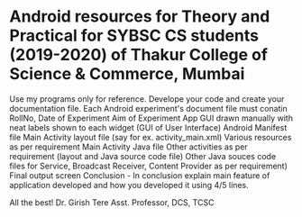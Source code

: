 # Android resources for Theory and Practical for SYBSC CS students (2019-2020) of Thakur College of Science & Commerce, Mumbai
Use my programs only for reference.
Develope your code and create your documentation file.
Each Android experiment's document file must conatin 
RollNo, Date of Experiment
Aim of Experiment
App GUI drawn manually with neat labels shown to each widget (GUI of User Interface)
Android Manifest file
Main Activity layout file (say for ex. activity_main.xml)
Various resources as per requirement
Main Activity Java file
Other activities as per requirement (layout and Java source code file)
Other Java souces code files for Service, Broadcast Receiver, Content Provider as per requirement)
Final output screen
Conclusion - In conclusion explain main feature of application developed and how you developed it using 4/5 lines.

All the best!
Dr. Girish Tere
Asst. Professor, DCS, TCSC
